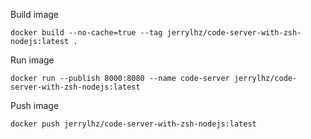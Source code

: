 Build image
```
docker build --no-cache=true --tag jerrylhz/code-server-with-zsh-nodejs:latest .
```

Run image
```
docker run --publish 8000:8080 --name code-server jerrylhz/code-server-with-zsh-nodejs:latest
```

Push image
```
docker push jerrylhz/code-server-with-zsh-nodejs:latest
```
